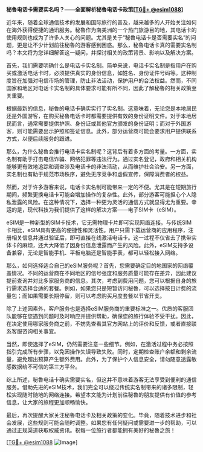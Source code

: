 **秘魯电话卡需要实名吗？——全面解析秘魯电话卡政策[[TG💪+ @esim1088](https://t.me/s/esim1088)]**

近年来，随着全球通信技术的发展和国际旅行的普及，越来越多的人开始关注如何在海外获得便捷的通讯服务。秘魯作为南美洲的一个热门旅游目的地，其电话卡的使用规则也成为了许多人关心的问题。尤其是关于“秘魯电话卡是否需要实名”的问题，更是让不少计划前往秘魯的游客感到困惑。那么，秘魯电话卡真的需要实名制吗？本文将为您详细解答这一疑问，并探讨相关的政策背景、影响以及解决方案。

首先，我们需要明确什么是电话卡实名制。简单来说，电话卡实名制是指用户在购买或激活电话卡时，必须提供真实的身份信息，如姓名、身份证件号码等。这种制度旨在加强对电信市场的管理，防止非法活动，保护用户的合法权益。然而，不同国家和地区对电话卡实名制的具体要求可能有所不同，因此了解秘魯的相关政策至关重要。

根据最新的信息，秘魯的电话卡确实实行了实名制。这意味着，无论您是本地居民还是外国游客，在购买秘魯电话卡时都需要提供有效的身份证明文件。对于本地居民而言，通常需要提供护照、身份证或其他官方颁发的身份证明；而对于外国游客，则可能需要出示护照和签证信息。此外，部分运营商可能会要求用户提供联系方式，以便后续服务的跟进。

那么，为什么秘魯会推行电话卡实名制呢？这背后有着多方面的考量。一方面，实名制有助于打击电信诈骗、网络犯罪等违法行为。通过实名登记，政府和相关机构能够更有效地追踪和调查涉及电话卡的非法活动，从而维护社会治安。另一方面，实名制也有助于规范市场秩序，避免无序竞争和虚假宣传，保障消费者的权益。

然而，对于许多游客来说，电话卡实名制可能带来一定的不便。尤其是在短期旅行期间，频繁更换电话卡可能会增加操作的复杂性。此外，部分游客可能担心个人隐私泄露的风险。在这种情况下，选择一种更为灵活的通信方式就显得尤为重要。幸运的是，现代科技为我们提供了这样的解决方案——电子SIM卡（eSIM）。

eSIM是一种新型的SIM卡技术，它无需物理卡片即可实现网络连接。与传统SIM卡相比，eSIM具有更高的便捷性和灵活性。用户只需下载运营商的应用程序，注册相关信息并通过验证后，即可直接在线激活电话卡。这一过程不仅省去了携带实体卡的麻烦，还大大降低了因身份信息泄露而产生的风险。此外，eSIM支持多设备兼容，无论是智能手机、平板电脑还是智能手表，都可以轻松接入网络。

那么，如何选择适合自己的eSIM服务呢？首先，您需要确定目的地国家的网络覆盖情况。不同的运营商在不同地区的信号强度和服务质量可能存在差异，因此建议提前查询并对比多家服务商的信息。其次，考虑到费用问题，您可以根据自身的旅行需求选择合适的套餐。例如，如果您只是短暂访问秘魯，可以选择按日计费的流量包；而如果需要长期停留，则可以考虑购买月度套餐以节省开支。

除了上述因素外，客户服务也是选择eSIM服务商的重要标准之一。优质的客服团队能够在您遇到问题时及时响应并提供帮助，确保您的旅行体验不受干扰。因此，在决定使用哪家服务商之前，不妨先查看其官方网站上的评价和反馈，或者直接联系客服咨询相关事宜。

当然，即使选择了eSIM，仍然需要注意一些细节。例如，在激活过程中务必按照指引完成所有步骤，以免因操作失误导致失败。同时，定期检查账户余额和剩余流量，避免超出预算产生额外费用。此外，为了保护个人信息安全，请勿随意透露敏感数据给不可信的第三方平台。

综上所述，秘魯电话卡确实需要实名，但这并不意味着游客无法享受到便利的通信服务。借助先进的eSIM技术，我们完全可以绕过传统实名制带来的诸多限制，轻松实现随时随地的网络连接。希望本文能为计划前往秘魯的朋友提供有价值的参考信息，让大家的旅程更加顺畅愉快。

最后，再次提醒大家关注秘魯电话卡及相关政策的变化。毕竟，随着技术进步和社会发展，这些规则可能会随时调整。如果您有任何疑问或需要进一步的帮助，可以通过正规渠道获取权威资讯。祝每一位旅行者都能拥有美好的秘魯之旅！

[[TG💪+ @esim1088](https://t.me/s/esim1088) ![Image](https://i.postimg.cc/4NQfJmqS/Snipaste-2025-05-13-00-14-12.png)]